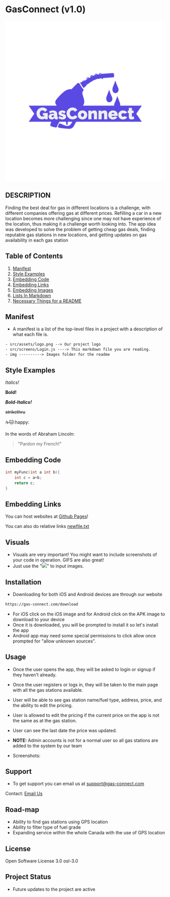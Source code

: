 # GasConnect (v1.0)

![Logo](src/assets/logo.png)

## DESCRIPTION <br>
Finding the best deal for gas in different locations is a challenge, with different companies offering gas at different prices. Refilling a car in a new location becomes more challenging since one may not have experience of the location, thus making it a challenge worth looking into. The app idea was developed to solve the problem of getting cheap gas deals, finding reputable gas stations in new locations, and getting updates on gas availability in each gas station


## Table of Contents

1. [Manifest](#manifest)
2. [Style Examples](#style-examples)
3. [Embedding Code](#embedding-code)
4. [Embedding Links](embedding-links)
5. [Embedding Images](#embedding-images)
6. [Lists In Markdown](#lists-in-markdown)
7. [Necessary Things for a README](#necessary-things-for-a-readme)

## Manifest

- A manifest is a list of the top-level files in a project with a description of what each file is.

```
- src/assets/logo.png --> Our project logo
- src/screens/Login.js ----> This markdown file you are reading.
- img ----------> Images folder for the readme
```

## Style Examples

_Italics!_

**Bold!**

_**Bold-Italics!**_

~~strikethru~~

:coffee::cat::happy:

In the words of Abraham Lincoln:

> "Pardon my French!"

## Embedding Code

```cpp
int myFunc(int a int b){
    int c = a+b;
    return c;
}
```

## Embedding Links

You can host websites at [Github Pages](https://pages.github.com/)!

You can also do relative links [newfile.txt](newfile.txt)

## Visuals

- Visuals are very important! You might want to include screenshots of your code in operation. GIFS are also great!
- Just use the "![ ]()" to input images.

## Installation 

- Downloading for both iOS and Android devices are through our website

```bash
https://gas-connect.com/download
```

- For iOS click on the iOS image and for Android click on the APK image to download to your device
- Once it is downloaded, you will be prompted to install it so let's install the app
- Android app may need some special permissions to click allow once prompted for "allow unknown sources".

## Usage

- Once the user opens the app, they will be asked to login or signup if they haven't already.
- Once the user registers or logs in, they will be taken to the main page with all the gas stations available.
- User will be able to see gas station name/fuel type, address, price, and the ability to edit the pricing.
- User is allowed to edit the pricing if the current price on the app is not the same as at the gas station.
- User can see the last date the price was updated.

- **NOTE:** Admin accounts is not for a normal user so all gas stations are added to the system by our team

- Screenshots:


## Support

- To get support you can email us at support@gas-connect.com

Contact: [Email Us](support@gas-connect.com)

## Road-map

- Ability to find gas stations using GPS location
- Ability to filter type of fuel grade
- Expanding service within the whole Canada with the use of GPS location


## License

Open Software License 3.0	osl-3.0

## Project Status

- Future updates to the project are active


















​    
